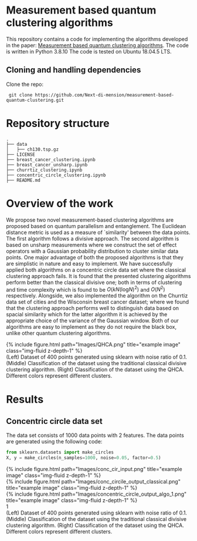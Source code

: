 # Measurement based quantum clustering algorithms 
This repository contains a code for implementing the algorithms developed in the paper: [Measurement based quantum clustering algorithms](https://arxiv.org/abs/2302.00566). The code is written in Python 3.8.10 The code is tested on Ubuntu 18.04.5 LTS.
 


## Cloning and handling dependencies 
Clone the repo:
```
 git clone https://github.com/Next-di-mension/measurement-based-quantum-clustering.git
```
# Repository structure
```
.
├── data
│   ├── ch130.tsp.gz
├── LICENSE
├── breast_cancer_clustering.ipynb
├── breast_cancer_unsharp.ipynb
├── churrtiz_clustering.ipynb
├── concentric_circle_clustering.ipynb
├── README.md

```

# Overview of the work 
We propose two novel measurement-based clustering algorithms are proposed based on quantum parallelism and entanglement. The Euclidean distance metric is used as a measure of `similarity' between the data points. The first algorithm follows a divisive approach. The second algorithm is based on unsharp measurements where we construct the set of effect operators with a Gaussian probability distribution to cluster similar data points. One major advantage of both the proposed algorithms is that they are simplistic in nature and easy to implement. We have successfully applied both algorithms on a concentric circle data set where the classical clustering approach fails. It is found that the presented clustering algorithms perform better than the classical divisive one; both in terms of clustering and time complexity which is found to be $O(kN(\text{log}N)^2)$ and $O(N^2)$ respectively. Alongside, we also implemented the algorithm on the Churrtiz data set of cities and the Wisconsin breast cancer dataset; where we found that the clustering approach performs well to distinguish data based on spacial similarity which for the latter algorithm it is achieved by the appropriate choice of the variance of the Gaussian window. Both of our algorithms are easy to implement as they do not require the black box, unlike other quantum clustering algorithms.

<div class="row">
    <div class="col-sm mt-3 mt-md-0">
        {% include figure.html path="Images/QHCA.png" title="example image" class="img-fluid z-depth-1" %}
    </div>
</div>
<div class="caption">
    (Left) Dataset of 400 points generated using sklearn with noise ratio of 0.1. (Middle) Classification of the dataset using the traditional classical divisive clustering algorithm. (Right) Classification of the dataset using the QHCA. Different colors represent different clusters. 
</div>

# Results
## Concentric circle data set
The data set consists of 1000 data points with 2 features. The data points are generated using the following code:
```python
from sklearn.datasets import make_circles
X, y = make_circles(n_samples=1000, noise=0.05, factor=0.5)
```
<div class="row">
    <div class="col-sm mt-3 mt-md-0">
        {% include figure.html path="Images/conc_cir_input.png" title="example image" class="img-fluid z-depth-1" %}
    </div>
    <div class="col-sm mt-3 mt-md-0">
        {% include figure.html path="Images/conc_circile_output_classical.png" title="example image" class="img-fluid z-depth-1" %}
    </div>
    <div class="col-sm mt-3 mt-md-0">
        {% include figure.html path="Images/concentric_circle_output_algo_1.png" title="example image" class="img-fluid z-depth-1" %}
    </div>1
</div>
<div class="caption">
    (Left) Dataset of 400 points generated using sklearn with noise ratio of 0.1. (Middle) Classification of the dataset using the traditional classical divisive clustering algorithm. (Right) Classification of the dataset using the QHCA. Different colors represent different clusters. 
</div>








